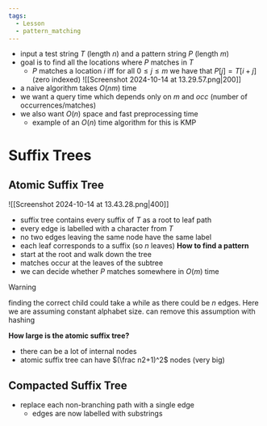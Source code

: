 ```yaml
---
tags:
  - Lesson
  - pattern_matching
---
```

- input a test string $T$ (length $n$) and a pattern string $P$ (length $m$)
- goal is to find all the locations where $P$ matches in $T$
	- $P$ matches a location $i$ iff for all $0\leq j \leq m$ we have that $P[j]=T[i+j]$ (zero indexed)
![[Screenshot 2024-10-14 at 13.29.57.png|200]]
- a naive algorithm takes $O(nm)$ time
- we want a query time which depends only on $m$ and $occ$ (number of occurrences/matches)
- we also want $O(n)$ space and fast preprocessing time
	- example of an $O(n)$ time algorithm for this is KMP
# Suffix Trees
## Atomic Suffix Tree
![[Screenshot 2024-10-14 at 13.43.28.png|400]]
- suffix tree contains every suffix of $T$ as a root to leaf path
- every edge is labelled with a character from $T$
- no two edges leaving the same node have the same label
- each leaf corresponds to a suffix (so $n$ leaves)
**How to find a pattern**
- start at the root and walk down the tree
- matches occur at the leaves of the subtree
- we can decide whether $P$ matches somewhere in $O(m)$ time
>[!warning]
finding the correct child could take a while as there could be $n$ edges. Here we are assuming constant alphabet size. can remove this assumption with hashing

**How large is the atomic suffix tree?**
- there can be a lot of internal nodes
- atomic suffix tree can have $(\frac n2+1)^2$ nodes (very big)
## Compacted Suffix Tree
- replace each non-branching path with a single edge 
	- edges are now labelled with substrings